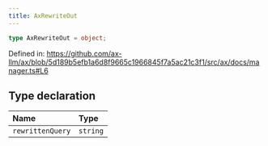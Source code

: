```yaml
---
title: AxRewriteOut
---
```


```ts
type AxRewriteOut = object;
```

Defined in: https://github.com/ax-llm/ax/blob/5d189b5efb1a6d8f9665c1966845f7a5ac21c3f1/src/ax/docs/manager.ts#L6

## Type declaration

| Name | Type |
| :------ | :------ |
| <a id="rewrittenQuery"></a> `rewrittenQuery` | `string` |
